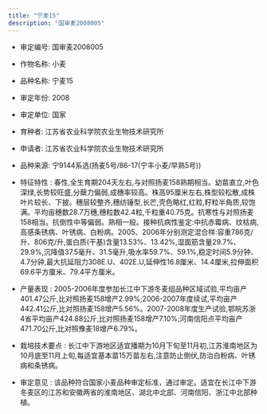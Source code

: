 ```yaml
---
title: "宁麦15"
description: "国审麦2008005"
---
```

* 审定编号:  国审麦2008005

*  作物名称:  小麦

*  品种名称:  宁麦15

*  审定年份:  2008

*  审定单位:  国家

* 育种者:  江苏省农业科学院农业生物技术研究所

*  申请者:  江苏省农业科学院农业生物技术研究所

*  品种来源:  宁9144系选(扬麦5号/86-17(宁丰小麦/早熟5号))

*  特征特性 : 
春性,全生育期204天左右,与对照扬麦158熟期相当。幼苗直立,叶色深绿,长势较旺盛,分蘖力偏弱,成穗率较高。株高95厘米左右,株型较松散,成株叶片较长、下披。穗层较整齐,穗纺锤型,长芒,壳色略红,红粒,籽粒半角质,较饱满。平均亩穗数28.7万穗,穗粒数42.4粒,千粒重40.75克。抗寒性与对照扬麦158相当。抗倒性中等偏弱。熟相一般。接种抗病性鉴定:中抗赤霉病、纹枯病,高感条锈病、叶锈病、白粉病。2005、2006年分别测定混合样:容重786克/升、806克/升,蛋白质(干基)含量13.53%、13.42%,湿面筋含量29.7%、29.9%,沉降值37.5毫升、31.5毫升,吸水率59.7%、59.1%,稳定时间5.9分钟、4.7分钟,最大抗延阻力308E.U、402E.U,延伸性16.8厘米、14.4厘米,拉伸面积69.6平方厘米、79.4平方厘米。
 
*  产量表现 : 
2005-2006年度参加长江中下游冬麦组品种区域试验,平均亩产401.47公斤,比对照扬麦158增产2.99%;2006-2007年度续试,平均亩产442.41公斤,比对照扬麦158增产5.56%。2007-2008年度生产试验,鄂皖苏浙4省平均亩产424.88公斤,比对照扬麦158增产7.10%;河南信阳点平均亩产471.70公斤,比对照豫麦18增产6.79%。

*  栽培技术要点 : 
长江中下游地区适宜播期为10月下旬至11月初,江苏淮南地区为10月底至11月上旬,每适宜基本苗15万苗左右,注意防止倒伏,防治白粉病、叶锈病和条锈病。

*  审定意见 : 
该品种符合国家小麦品种审定标准，通过审定。适宜在长江中下游冬麦区的江苏和安徽两省的淮南地区、湖北中北部、河南信阳、浙江中北部种植。
